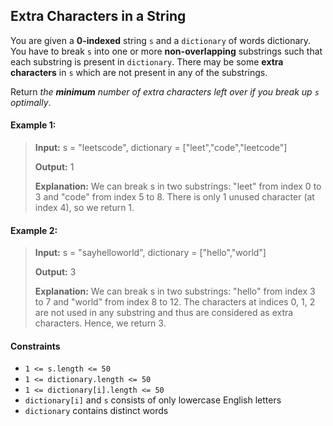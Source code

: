 ## **Extra Characters in a String**

You are given a **0-indexed** string `s` and a `dictionary` of words dictionary. You have to break `s` into one or more **non-overlapping** substrings such that each substring is present in `dictionary`. There may be some **extra characters** in `s` which are not present in any of the substrings.

Return _the **minimum** number of extra characters left over if you break up `s` optimally_.

#### **Example 1:**

> **Input:** s = "leetscode", dictionary = ["leet","code","leetcode"]
>
> **Output:** 1
>
> **Explanation:** We can break s in two substrings: "leet" from index 0 to 3 and "code" from index 5 to 8. There is only 1 unused character (at index 4), so we return 1.

#### **Example 2:**

> **Input:** s = "sayhelloworld", dictionary = ["hello","world"]
>
> **Output:** 3
>
> **Explanation:** We can break s in two substrings: "hello" from index 3 to 7 and "world" from index 8 to 12. The characters at indices 0, 1, 2 are not used in any substring and thus are considered as extra characters. Hence, we return 3.

#### **Constraints**

- `1 <= s.length <= 50`
- `1 <= dictionary.length <= 50`
- `1 <= dictionary[i].length <= 50`
- `dictionary[i]` and `s` consists of only lowercase English letters
- `dictionary` contains distinct words
